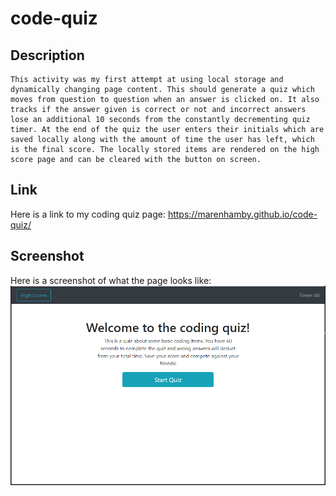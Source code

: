 # code-quiz


## Description
    
    This activity was my first attempt at using local storage and dynamically changing page content. This should generate a quiz which moves from question to question when an answer is clicked on. It also tracks if the answer given is correct or not and incorrect answers lose an additional 10 seconds from the constantly decrementing quiz timer. At the end of the quiz the user enters their initials which are saved locally along with the amount of time the user has left, which is the final score. The locally stored items are rendered on the high score page and can be cleared with the button on screen.  


## Link
Here is a link to my coding quiz page:
https://marenhamby.github.io/code-quiz/ 

## Screenshot
Here is a screenshot of what the page looks like:
![quiz image](./assets/quiz-image.png)